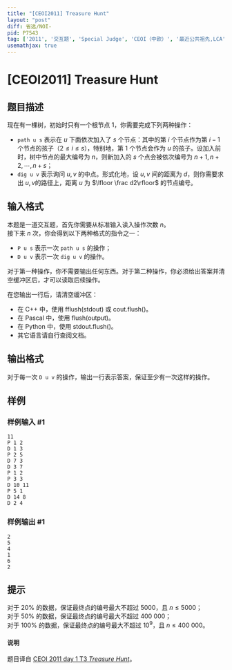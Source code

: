 ```yaml
---
title: "[CEOI2011] Treasure Hunt"
layout: "post"
diff: 省选/NOI-
pid: P7543
tag: ['2011', '交互题', 'Special Judge', 'CEOI（中欧）', '最近公共祖先,LCA']
usemathjax: true
---
```


# [CEOI2011] Treasure Hunt
## 题目描述

现在有一棵树，初始时只有一个根节点 $1$，你需要完成下列两种操作：

* `path u s` 表示在 $u$ 下面依次加入了 $s$ 个节点：其中的第 $i$ 个节点作为第 $i-1$ 个节点的孩子（$2\le i\le s$），特别地，第 $1$ 个节点会作为 $u$ 的孩子。设加入前时，树中节点的最大编号为 $n$，则新加入的 $s$ 个点会被依次编号为 $n+1,n+2,\cdots,n+s$；
* `dig u v` 表示询问 $u,v$ 的中点。形式化地，设 $u,v$ 间的距离为 $d$，则你需要求出 $u,v$的路径上，距离 $u$ 为 $\lfloor \frac d2\rfloor$ 的节点编号。
## 输入格式

本题是一道交互题，首先你需要从标准输入读入操作次数 $n$。  
接下来 $n$ 次，你会得到以下两种格式的指令之一：

* `P u s` 表示一次 `path u s` 的操作；
* `D u v` 表示一次 `dig u v` 的操作。

对于第一种操作，你不需要输出任何东西。对于第二种操作，你必须给出答案并清空缓冲区后，才可以读取后续操作。

在您输出一行后，请清空缓冲区：

- 在 C++ 中，使用 fflush(stdout) 或 cout.flush()。  
- 在 Pascal 中，使用 flush(output)。  
- 在 Python 中，使用 stdout.flush()。  
- 其它语言请自行查阅文档。
## 输出格式

对于每一次 `D u v` 的操作，输出一行表示答案，保证至少有一次这样的操作。
## 样例

### 样例输入 #1
```
11
P 1 2
D 1 3
P 2 5
D 7 3
D 3 7
P 1 2
P 3 3
D 10 11
P 5 1
D 14 8
D 2 4
```
### 样例输出 #1
```
2
5
4
1
6
2
```
## 提示

对于 $20\%$ 的数据，保证最终点的编号最大不超过 $5000$，且 $n\le 5000$；  
对于 $50\%$ 的数据，保证最终点的编号最大不超过 $400\ 000$；  
对于 $100\%$ 的数据，保证最终点的编号最大不超过 $10^9$，且 $n\le 400\ 000$。

#### 说明
题目译自 [CEOI 2011 day 1 T3 _Treasure Hunt_](http://ceoi.inf.elte.hu/probarch/11/trezad.pdf)。
